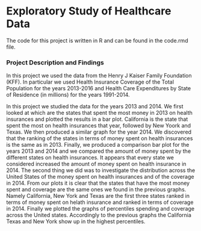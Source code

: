 # Exploratory Study of Healthcare Data
The code for this project is written in R and can be found in the code.rmd file.

### Project Description and Findings
In this project we used the data from the Henry J Kaiser Family Foundation (KFF). 
In particular we used Health Insurance Coverage of the Total Population for the years 2013-2016 and Health Care Expenditures by State of Residence (in millions) for the years 1991-2014.

In this project we studied the data for the years 2013 and 2014. We first looked at which are the states that spent the most money in 2013 on health insurances and plotted the results in a bar plot. 
California is the state that spent the most on health insurances that year, followed by New Yoork and Texas. 
We then produced a similar graph for the year 2014. We discovered that the ranking of the states in terms of money spent on health insurances is the same as in 2013.
Finally, we produced a comparison bar plot for the years 2013 and 2014 and we compared the amount of money spent by the different states on health insurances.
It appears that every state we considered increased the amount of money spent on health insurance in 2014.
The second thing we did was to investigate the distribution across the United States of the money spent on health insurances and of the coverage in 2014. 
From our plots it is clear that the states that have the most money spent and coverage are the same ones we found in the previous graphs. 
Namely California, New York and Texas are the first three states ranked in terms of money spent on helath insurance and ranked in terms of coverage in 2014.
Finally we plotted the graphs of percentiles spending and coverage across the United states. Accordingly to the previous graphs the California Texas and New York show up in the highest percentiles.
